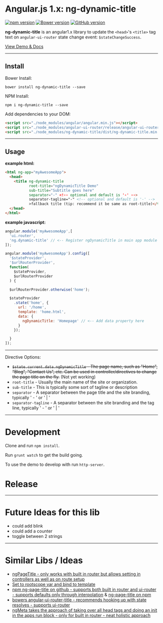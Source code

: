 # Angular.js 1.x: ng-dynamic-title

[![npm version](https://badge.fury.io/js/ng-dynamic-title.svg)](https://badge.fury.io/js/ng-dynamic-title)
[![Bower version](https://badge.fury.io/bo/ng-dynamic-title.svg)](https://badge.fury.io/bo/ng-dynamic-title)
[![GitHub version](https://badge.fury.io/gh/clamstew%2Fng-dynamic-title.svg)](https://badge.fury.io/gh/clamstew%2Fng-dynamic-title)

**ng-dynamic-title** is an angular1.x library to update the `<head>`'s `<title>` tag text on `angular-ui-router` state change event: `$stateChangeSuccess`.

[View Demo & Docs](http://clamstew.github.io/ng-dynamic-title)

---

## Install

Bower Install:

`bower install ng-dynamic-title --save`

NPM Install:

`npm i ng-dynamic-title --save`

Add dependencies to your DOM:

```html
<script src="./node_modules/angular/angular.min.js"></script>
<script src="./node_modules/angular-ui-router/release/angular-ui-router.min.js"></script>
<script src="./node_modules/ng-dynamic-title/dist/ng-dynamic-title.min.js"></script>
```

---

## Usage

**example html:**

```html
<html ng-app="myAwesomeApp">
  <head>
    <title ng-dynamic-title
           root-title="ngDynamicTitle Demo"
           sub-title="Subtitle goes here"
           separator="-" <!-- optional and default is '-' -->
           separator-tagline="-" <!-- optional and default is '-' -->
           >fallback title (tip: recommend it be same as root-title)</title>
  </head>
</html>
```

**example javascript:**

```javascript
angular.module('myAwesomeApp',[
  'ui.router',
  'ng.dynamic-title' // <-- Register ngDynamicTitle in main app module
]);

angular.module('myAwesomeApp').config([
  '$stateProvider',
  '$urlRouterProvider',
  function(
    $stateProvider,
    $urlRouterProvider
  ) {

  $urlRouterProvider.otherwise('home');

  $stateProvider
    .state('home', {
      url: '/home',
      template: 'home.html',
      data: {
        ngDynamicTitle: 'Homepage' // <-- Add data property here
      }
    });

  }
]);
```

---

Directive Options:

* ~~`$state.current.data.ngDynamicTitle` - The page name, such as "Home", "Blog", "Contact Us", etc.  Can be used in controller/directives to change the page title on the fly.~~ (Not yet working)
* `root-title` - Usually the main name of the site or organization.
* `sub-title` - This is typically some sort of tagline or description
* `separator` - A separator between the page title and the site branding, typically ' - ' or ' | '
* `separator-tagline` - A separator between the site branding and the tag line, typically ' - ' or ' | '

---

# Development

Clone and run `npm install`.

Run `grunt watch` to get the build going.

To use the demo to develop with run `http-server`.

# Release

---

# Future Ideas for this lib

* could add blink
* could add a counter
* toggle between 2 strings

---

# Similar Libs / Ideas

* [ngPageTitle - only works with built in router but allows setting in controllers as well as on route setup](https://gist.github.com/hilios/34e0b9f968a4c688fc3d)
* [Set to rootscope var and bind to template](http://conceptf1.blogspot.com/2014/11/angularjs-dynamic-page-title.html)
* [npm ng-page-title on github - supports both built in router and ui-router - supports defaults only through interpolation](https://github.com/riggerthegeek/ng-page-title) & [ng-page-title on npm](https://www.npmjs.com/package/ng-page-title)
* [bowers angular-ui-router-title - recommends hooking up with state resolves - supports ui-router](https://github.com/nonplus/angular-ui-router-title)
* [ngMeta takes the approach of taking over all head tags and doing an init in the apps run block - only for built in router - neat holistic approach](http://vinaygopinath.github.io/ngMeta/#/)
